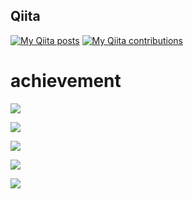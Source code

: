 
## Qiita
[![My Qiita posts](https://qiita-badge.apiapi.app/s/tsubasa_k0814/posts.svg)](http://qiita.com/kim_t0814)
[![My Qiita contributions](https://qiita-badge.apiapi.app/s/kim_t0814/contributions.svg)](http://qiita.com/kim_t0814)

# achievement
![](http://github-profile-summary-cards.vercel.app/api/cards/profile-details?username=kimkim0814&theme=default)

![](http://github-profile-summary-cards.vercel.app/api/cards/repos-per-language?username=kimkim0814&theme=default)

![](http://github-profile-summary-cards.vercel.app/api/cards/most-commit-language?username=kimkim0814&theme=default)

![](http://github-profile-summary-cards.vercel.app/api/cards/stats?username=kimkim0814&theme=default)

![](http://github-profile-summary-cards.vercel.app/api/cards/productive-time?username=kimkim0814&theme=default&utcOffset=8)

